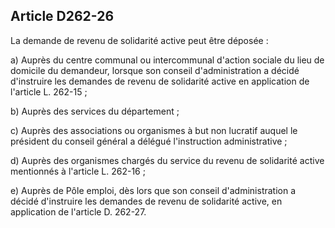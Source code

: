 ## Article D262-26

La demande de revenu de solidarité active peut être déposée :

a) Auprès du centre communal ou intercommunal d'action sociale du lieu de domicile du demandeur, lorsque
son conseil d'administration a décidé d'instruire les demandes de revenu de solidarité active en application de
l'article L. 262-15 ;

b) Auprès des services du département ;

c) Auprès des associations ou organismes à but non lucratif auquel le président du conseil général a délégué
l'instruction administrative ;

d) Auprès des organismes chargés du service du revenu de solidarité active mentionnés à l'article L. 262-16 ;

e) Auprès de Pôle emploi, dès lors que son conseil d'administration a décidé d'instruire les demandes de
revenu de solidarité active, en application de l'article D. 262-27.

